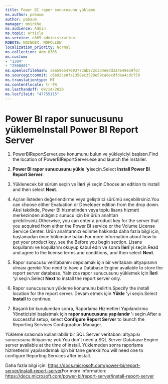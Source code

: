 ```yaml
---
title: Power BI rapor sunucusunu yükleme
ms.author: pebaum
author: pebaum
manager: mnirkhe
ms.audience: Admin
ms.topic: article
ms.service: o365-administration
ROBOTS: NOINDEX, NOFOLLOW
localization_priority: Normal
ms.collection: Adm_O365
ms.custom:
- "1304"
- "2500001"
ms.openlocfilehash: 3ea596547093773ab872ca34e8dd3a4e49e59fd7
ms.sourcegitcommit: c6692ce0fa1358ec3529e59ca0ecdfdea4cdc759
ms.translationtype: MT
ms.contentlocale: tr-TR
ms.lasthandoff: 09/14/2020
ms.locfileid: "47755115"
---
```

# <a name="install-power-bi-report-server"></a><span data-ttu-id="4c2ba-102">Power BI rapor sunucusunu yükleme</span><span class="sxs-lookup"><span data-stu-id="4c2ba-102">Install Power BI Report Server</span></span>

1. <span data-ttu-id="4c2ba-103">PowerBIReportServer.exe konumunu bulun ve yükleyiciyi başlatın.</span><span class="sxs-lookup"><span data-stu-id="4c2ba-103">Find the location of PowerBIReportServer.exe and launch the installer.</span></span>

2. <span data-ttu-id="4c2ba-104">**Power BI rapor sunucusunu yükle 'yi**seçin.</span><span class="sxs-lookup"><span data-stu-id="4c2ba-104">Select **Install Power BI Report Server**.</span></span>

3. <span data-ttu-id="4c2ba-105">Yüklenecek bir sürüm seçin ve **İleri**'yi seçin.</span><span class="sxs-lookup"><span data-stu-id="4c2ba-105">Choose an edition to install and then select **Next**.</span></span>

4. <span data-ttu-id="4c2ba-106">Açılan listeden değerlendirme veya geliştirici sürümü seçebilirsiniz.</span><span class="sxs-lookup"><span data-stu-id="4c2ba-106">You can choose either Evaluation or Developer edition from the drop down.</span></span>  <span data-ttu-id="4c2ba-107">Aksi takdirde, Power BI hizmetinden veya toplu lisans hizmeti merkezinden aldığınız sunucu için bir ürün anahtarı girebilirsiniz.</span><span class="sxs-lookup"><span data-stu-id="4c2ba-107">Otherwise, you can enter a product key for the server that you acquired from either the Power BI service or the Volume License Service Center.</span></span> <span data-ttu-id="4c2ba-108">Ürün anahtarınızı edinme hakkında daha fazla bilgi için, başlamadan önce bölümüne bakın.</span><span class="sxs-lookup"><span data-stu-id="4c2ba-108">For more information about how to get your product key, see the Before you begin section.</span></span> <span data-ttu-id="4c2ba-109">Lisans koşullarını ve koşullarını okuyup kabul edin ve sonra **İleri**'yi seçin.</span><span class="sxs-lookup"><span data-stu-id="4c2ba-109">Read and agree to the license terms and conditions, and then select **Next**.</span></span>

5. <span data-ttu-id="4c2ba-110">Rapor sunucusu veritabanını depolamak için bir veritabanı altyapısının olması gerekir.</span><span class="sxs-lookup"><span data-stu-id="4c2ba-110">You need to have a Database Engine available to store the report server database.</span></span> <span data-ttu-id="4c2ba-111">Yalnızca rapor sunucusunu yüklemek için **İleri** 'yi seçin.</span><span class="sxs-lookup"><span data-stu-id="4c2ba-111">Select **Next** to install the report server only.</span></span>

6. <span data-ttu-id="4c2ba-112">Rapor sunucusunun yükleme konumunu belirtin.</span><span class="sxs-lookup"><span data-stu-id="4c2ba-112">Specify the install location for the report server.</span></span> <span data-ttu-id="4c2ba-113">Devam etmek için **Yükle** 'yi seçin.</span><span class="sxs-lookup"><span data-stu-id="4c2ba-113">Select **Install** to continue.</span></span>

7. <span data-ttu-id="4c2ba-114">Başarılı bir kurulumdan sonra, Raporlama Hizmetleri Yapılandırma Yöneticisini başlatmak için **rapor sunucusunu yapılandır** 'ı seçin.</span><span class="sxs-lookup"><span data-stu-id="4c2ba-114">After a successful setup, select **Configure Report Server** to launch the Reporting Services Configuration Manager.</span></span>

<span data-ttu-id="4c2ba-115">Yükleme sırasında kullanılabilir bir SQL Server veritabanı altyapısı sunucusuna ihtiyacınız yok.</span><span class="sxs-lookup"><span data-stu-id="4c2ba-115">You don't need a SQL Server Database Engine server available at the time of install.</span></span> <span data-ttu-id="4c2ba-116">Yüklemeden sonra raporlama hizmetlerini yapılandırmak için bir tane gerekir.</span><span class="sxs-lookup"><span data-stu-id="4c2ba-116">You will need one to configure Reporting Services after install.</span></span>

<span data-ttu-id="4c2ba-117">Daha fazla bilgi için: https://docs.microsoft.com/power-bi/report-server/install-report-server</span><span class="sxs-lookup"><span data-stu-id="4c2ba-117">For more information: https://docs.microsoft.com/power-bi/report-server/install-report-server</span></span>
